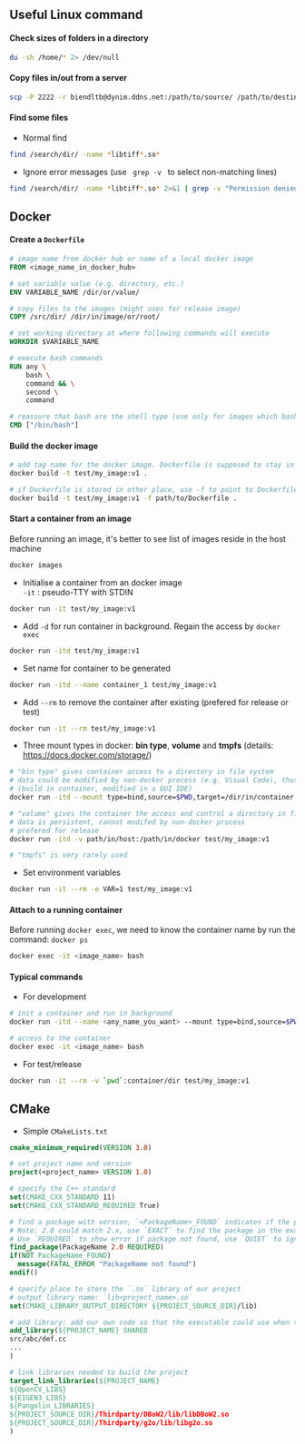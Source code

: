 ## Useful Linux command
#### Check sizes of folders in a directory

```bash
du -sh /home/* 2> /dev/null
```
  
#### Copy files in/out from a server

```bash
scp -P 2222 -r biendltb@dynim.ddns.net:/path/to/source/ /path/to/destination/
```
  
#### Find some files
* Normal find

```bash
find /search/dir/ -name *libtiff*.so*
```

* Ignore error messages (use <code> grep -v </code> to select non-matching lines)

```bash 
find /search/dir/ -name *libtiff*.so* 2>&1 | grep -v "Permission denied"
```

## Docker
#### Create a `Dockerfile`
```dockerfile
# image name from docker hub or name of a local docker image
FROM <image_name_in_docker_hub>

# set variable value (e.g. directory, etc.)
ENV VARIABLE_NAME /dir/or/value/

# copy files to the images (might uses for release image)
COPY /src/dir/ /dir/in/image/or/root/

# set working directory at where following commands will execute
WORKDIR $VARIABLE_NAME

# execute bash commands
RUN any \
    bash \
    command && \
    second \
    command

# reassure that bash are the shell type (use only for images which bash is not the default shell)
CMD ["/bin/bash"]

```

#### Build the docker image
```bash
# add tag name for the docker image. Dockerfile is supposed to stay in the same folder
docker build -t test/my_image:v1 .

# if Dockerfile is stored in other place, use -f to point to Dockerfile
docker build -t test/my_image:v1 -f path/to/Dockerfile .
```

#### Start a container from an image

Before running an image, it's better to see list of images reside in the host machine  
```bash
docker images
```

* Initialise a container from an docker image  
`-it` : pseudo-TTY with STDIN

```bash
docker run -it test/my_image:v1
```

* Add `-d` for run container in background. Regain the access by `docker exec`
```bash
docker run -itd test/my_image:v1
```

* Set name for container to be generated
```bash
docker run -itd --name container_1 test/my_image:v1
```

* Add `--rm` to remove the container after existing (prefered for release or test)

```bash
docker run -it --rm test/my_image:v1
```

* Three mount types in docker: **bin type**, **volume** and **tmpfs** (details: https://docs.docker.com/storage/)
```bash
# "bin type" gives container access to a directory in file system 
# data could be modified by non-docker process (e.g. Visual Code), thus, prefered to use in development
# (build in container, modified in a GUI IDE)
docker run -itd --mount type=bind,source=$PWD,target=/dir/in/container test/my_image:v1

# "volume" gives the container the access and control a directory in file system
# data is persistent, cannot modifed by non-docker process
# prefered for release
docker run -itd -v path/in/host:/path/in/docker test/my_image:v1

# "tmpfs" is very rarely used

```
* Set environment variables
```bash
docker run -it --rm -e VAR=1 test/my_image:v1
```

#### Attach to a running container
Before running `docker exec`, we need to know the container name by run the command: `docker ps`
```bash
docker exec -it <image_name> bash
```

#### Typical commands
* For development
```bash
# init a container and run in background
docker run -itd --name <any_name_you_want> --mount type=bind,source=$PWD,target=/dir/in/container test/my_image:v1

# access to the container
docker exec -it <image_name> bash
```

* For test/release
```bash
docker run -it --rm -v `pwd`:container/dir test/my_image:v1
```

## CMake

* Simple `CMakeLists.txt`

```cmake
cmake_minimum_required(VERSION 3.0)

# set project name and version
project(<project_name> VERSION 1.0)

# specify the C++ standard
set(CMAKE_CXX_STANDARD 11)
set(CMAKE_CXX_STANDARD_REQUIRED True)

# find a package with version, `<PackageName>_FOUND` indicates if the package found
# Note: 2.0 could match 2.x, use `EXACT` to find the package in the exact version
# Use `REQUIRED` to show error if package not found, use `QUIET` to ignore
find_package(PackageName 2.0 REQUIRED)
if(NOT PackageName_FOUND)
  message(FATAL_ERROR "PackageName not found")
endif()

# specify place to store the `.so` library of our project
# output library name: `lib<project_name>.so`
set(CMAKE_LIBRARY_OUTPUT_DIRECTORY ${PROJECT_SOURCE_DIR}/lib)

# add library: add our own code so that the executable could use when they are compiled
add_library(${PROJECT_NAME} SHARED
src/abc/def.cc
...
)

# link libraries needed to build the project
target_link_libraries(${PROJECT_NAME}
${OpenCV_LIBS}
${EIGEN3_LIBS}
${Pangolin_LIBRARIES}
${PROJECT_SOURCE_DIR}/Thirdparty/DBoW2/lib/libDBoW2.so
${PROJECT_SOURCE_DIR}/Thirdparty/g2o/lib/libg2o.so
)

```
